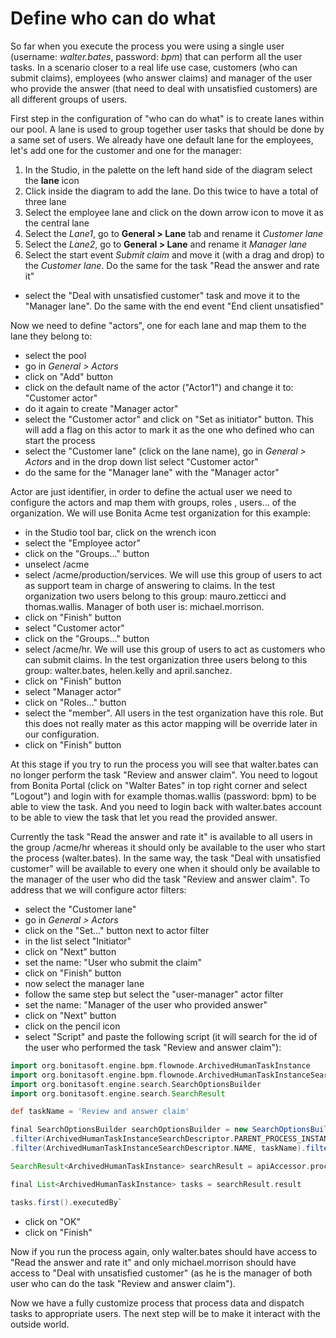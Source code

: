 # Define who can do what

So far when you execute the process you were using a single user (username: _walter.bates_, password: _bpm_) that can perform all the user tasks. In a scenario closer to a real life use case, customers (who can submit claims), employees (who answer claims) and manager of the user who provide the answer (that need to deal with unsatisfied customers) are all different groups of users.

First step in the configuration of "who can do what" is to create lanes within our pool. A lane is used to group together user tasks that should be done by a same set of users. We already have one default lane for the employees, let's add one for the customer and one for the manager:
1. In the Studio, in the palette on the left hand side of the diagram select the **lane** icon
1. Click inside the diagram to add the lane. Do this twice to have a total of three lane
1. Select the employee lane and click on the down arrow icon to move it as the central lane
1. Select the _Lane1_, go to **General > Lane** tab and rename it _Customer lane_
1. Select the _Lane2_, go to **General > Lane** and rename it _Manager lane_
1. Select the start event _Submit claim_ and move it (with a drag and drop) to the _Customer lane_. Do the same for the task "Read the answer and rate it"
- select the "Deal with unsatisfied customer" task and move it to the "Manager lane". Do the same with the end event "End client unsatisfied"

Now we need to define "actors", one for each lane and map them to the lane they belong to:
- select the pool
- go in *General > Actors*
- click on "Add" button
- click on the default name of the actor ("Actor1") and change it to: "Customer actor"
- do it again to create "Manager actor"
- select the "Customer actor" and click on "Set as initiator" button. This will add a flag on this actor to mark it as the one who defined who can start the process
- select the "Customer lane" (click on the lane name), go in *General > Actors* and in the drop down list select "Customer actor"
- do the same for the "Manager lane" with the "Manager actor"

Actor are just identifier, in order to define the actual user we need to configure the actors and map them with groups, roles , users... of the organization. We will use Bonita Acme test organization for this example:
- in the Studio tool bar, click on the wrench icon
- select the "Employee actor"
- click on the "Groups..." button
- unselect /acme
- select /acme/production/services. We will use this group of users to act as support team in charge of answering to claims. In the test organization two users belong to this group: mauro.zetticci and thomas.wallis. Manager of both user is: michael.morrison.
- click on "Finish" button
- select "Customer actor"
- click on the "Groups..." button
- select /acme/hr. We will use this group of users to act as customers who can submit claims. In the test organization three users belong to this group: walter.bates, helen.kelly and april.sanchez.
- click on "Finish" button
- select "Manager actor"
- click on "Roles..." button
- select the "member". All users in the test organization have this role. But this does not really mater as this actor mapping will be override later in our configuration.
- click on "Finish" button

At this stage if you try to run the process you will see that walter.bates can no longer perform the task "Review and answer claim". You need to logout from Bonita Portal (click on "Walter Bates" in top right corner and select "Logout") and login with for example thomas.wallis (password: bpm) to be able to view the task. And you need to login back with walter.bates account to be able to view the task that let you read the provided answer.

Currently the task "Read the answer and rate it" is available to all users in the group /acme/hr whereas it should only be available to the user who start the process (walter.bates). In the same way, the task "Deal with unsatisfied customer" will be available to every one when it should only be available to the manager of the user who did the task "Review and answer claim". To address that we will configure actor filters:
- select the "Customer lane"
- go in *General > Actors*
- click on the "Set..." button next to actor filter
- in the list select "Initiator"
- click on "Next" button
- set the name: "User who submit the claim"
- click on "Finish" button
- now select the manager lane
- follow the same step but select the "user-manager" actor filter
- set the name: "Manager of the user who provided answer"
- click on "Next" button
- click on the pencil icon
- select "Script" and paste the following script (it will search for the id of the user who performed the task "Review and answer claim"):
``` groovy
import org.bonitasoft.engine.bpm.flownode.ArchivedHumanTaskInstance
import org.bonitasoft.engine.bpm.flownode.ArchivedHumanTaskInstanceSearchDescriptor
import org.bonitasoft.engine.search.SearchOptionsBuilder
import org.bonitasoft.engine.search.SearchResult

def taskName = 'Review and answer claim'

final SearchOptionsBuilder searchOptionsBuilder = new SearchOptionsBuilder(0, 1)
.filter(ArchivedHumanTaskInstanceSearchDescriptor.PARENT_PROCESS_INSTANCE_ID, processInstanceId)
.filter(ArchivedHumanTaskInstanceSearchDescriptor.NAME, taskName).filter(ArchivedHumanTaskInstanceSearchDescriptor.TERMINAL, true)

SearchResult<ArchivedHumanTaskInstance> searchResult = apiAccessor.processAPI.searchArchivedHumanTasks(searchOptionsBuilder.done())

final List<ArchivedHumanTaskInstance> tasks = searchResult.result

tasks.first().executedBy`
```
- click on "OK"
- click on "Finish"


Now if you run the process again, only walter.bates should have access to "Read the answer and rate it" and only michael.morrison should have access to "Deal with unsatisfied customer" (as he is the manager of both user who can do the task "Review and answer claim").

Now we have a fully customize process that process data and dispatch tasks to appropriate users. The next step will be to make it interact with the outside world.
